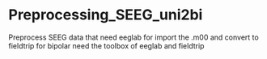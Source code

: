 # Preprocessing_SEEG_uni2bi
Preprocess SEEG data that need eeglab for import the .m00 and convert to fieldtrip for bipolar
need the toolbox of eeglab and fieldtrip
